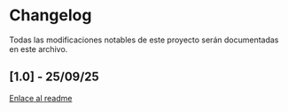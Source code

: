 # Changelog
Todas las modificaciones notables de este proyecto serán documentadas en este archivo.

## [1.0] - 25/09/25



[Enlace al readme](https://github.com/DarioCarrasco/daweb2526-u01-markdown-dcc/blob/main/README.md)